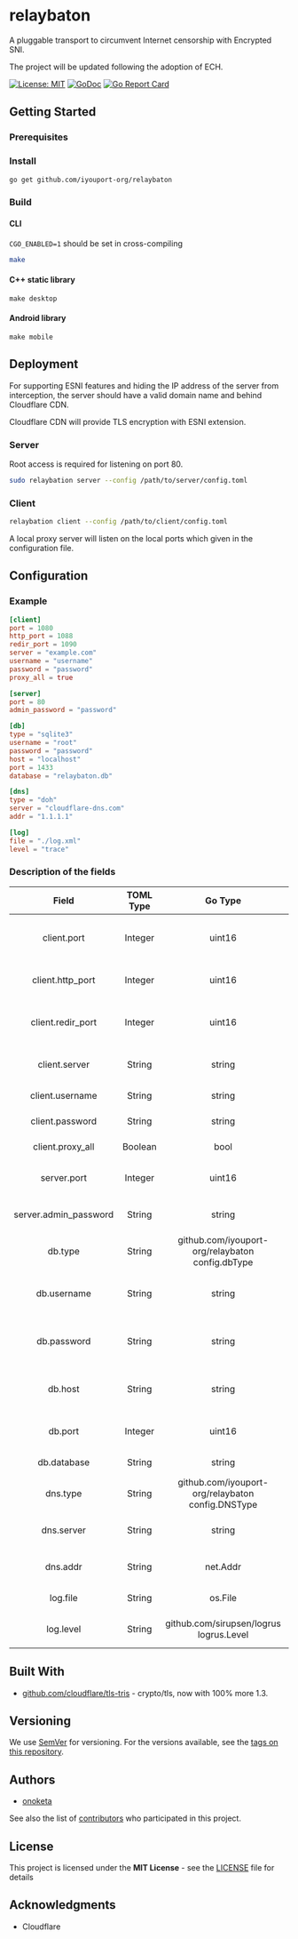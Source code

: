 # relaybaton

A pluggable transport to circumvent Internet censorship with Encrypted SNI.

The project will be updated following the adoption of ECH.

[![License: MIT](https://img.shields.io/badge/License-MIT-yellow.svg)](https://opensource.org/licenses/MIT)
[![GoDoc](https://godoc.org/github.com/iyouport-org/relaybaton?status.svg)](https://pkg.go.dev/github.com/iyouport-org/relaybaton)
[![Go Report Card](https://goreportcard.com/badge/github.com/iyouport-org/relaybaton)](https://goreportcard.com/report/github.com/iyouport-org/relaybaton)

## Getting Started

### Prerequisites

### Install

```bash
go get github.com/iyouport-org/relaybaton
```

### Build

#### CLI

`CGO_ENABLED=1` should be set in cross-compiling

```bash
make
```

#### C++ static library

```shell
make desktop
```

#### Android library

```shell
make mobile
```

## Deployment

For supporting ESNI features and hiding the IP address of the server from interception, the server should have a valid domain name and behind Cloudflare CDN.

Cloudflare CDN will provide TLS encryption with ESNI extension.

### Server

Root access is required for listening on port 80.

```bash
sudo relaybation server --config /path/to/server/config.toml
```

### Client

```bash
relaybation client --config /path/to/client/config.toml
```

A local proxy server will listen on the local ports which given in the configuration file.

## Configuration

### Example

```toml
[client]
port = 1080
http_port = 1088
redir_port = 1090
server = "example.com"
username = "username"
password = "password"
proxy_all = true

[server]
port = 80
admin_password = "password"

[db]
type = "sqlite3"
username = "root"
password = "password"
host = "localhost"
port = 1433
database = "relaybaton.db"

[dns]
type = "doh"
server = "cloudflare-dns.com"
addr = "1.1.1.1"

[log]
file = "./log.xml"
level = "trace"

```

### Description of the fields

|         Field         | TOML Type |                      Go Type                      |             Description             |
| :-------------------: | :-------: | :-----------------------------------------------: | :---------------------------------: |
|      client.port      |  Integer  |                      uint16                       |  SOCKS5 port that client listen to  |
|   client.http_port    |  Integer  |                      uint16                       |   HTTP port that client listen to   |
|   client.redir_port   |  Integer  |                      uint16                       | Redirect port that client listen to |
|     client.server     |  String   |                      string                       |      domain name of the server      |
|    client.username    |  String   |                      string                       |       username of the client        |
|    client.password    |  String   |                      string                       |       password of the client        |
|   client.proxy_all    |  Boolean  |                       bool                        |        if proxy all traffic         |
|      server.port      |  Integer  |                      uint16                       |     port that server listen to      |
| server.admin_password |  String   |                      string                       |     password of account "admin"     |
|        db.type        |  String   | github.com/iyouport-org/relaybaton config.dbType  |        type of the database         |
|      db.username      |  String   |                      string                       |  username for database connection   |
|      db.password      |  String   |                      string                       |  password for database connection   |
|        db.host        |  String   |                      string                       |  hostname for database connection   |
|        db.port        |  Integer  |                      uint16                       |    port for database connection     |
|      db.database      |  String   |                      string                       |          name of database           |
|       dns.type        |  String   | github.com/iyouport-org/relaybaton config.DNSType |        type of DNS resolver         |
|      dns.server       |  String   |                      string                       |    server name of the DNS server    |
|       dns.addr        |  String   |                     net.Addr                      |    IP address of the DNS server     |
|       log.file        |  String   |                      os.File                      |        filename of log file         |
|       log.level       |  String   |      github.com/sirupsen/logrus logrus.Level      |     minimum log level to write      |

## Built With

- [github.com/cloudflare/tls-tris](https://github.com/cloudflare/tls-tris/tree/pwu/esni) - crypto/tls, now with 100% more 1.3.

## Versioning

We use [SemVer](http://semver.org/) for versioning. For the versions available, see the [tags on this repository](https://github.com/iyouport-org/relaybaton/tags).

## Authors

- [onoketa](<(https://github.com/onoketa)>)

See also the list of [contributors](https://github.com/iyouport-org/relaybaton/contributors) who participated in this project.

## License

This project is licensed under the **MIT License** - see the [LICENSE](LICENSE) file for details

## Acknowledgments

- Cloudflare
